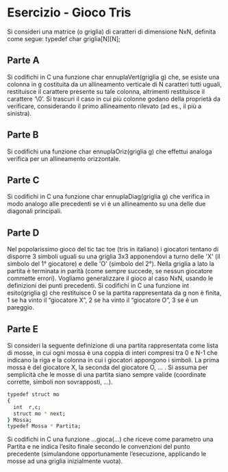 # Esercizio - Gioco Tris

Si consideri una matrice (o griglia) di caratteri di dimensione NxN, definita come segue:
typedef char griglia[N][N];

## Parte A
Si codifichi in C una funzione char ennuplaVert(griglia g) che, se esiste una colonna in g costituita da un allineamento verticale di N caratteri tutti uguali, restituisce il carattere presente su tale colonna, altrimenti restituisce il carattere ‘\0’. Si trascuri il caso in cui più colonne godano della proprietà da verificare, considerando il primo allineamento rilevato (ad es., il più a sinistra).

## Parte B
Si codifichi una funzione char ennuplaOriz(griglia g) che effettui analoga verifica per un allineamento orizzontale.

## Parte C
Si codifichi in C una funzione char ennuplaDiag(griglia g) che verifica in modo analogo alle precedenti se vi è un allineamento su una delle due diagonali principali.

## Parte D
Nel popolarissimo gioco del tic tac toe (tris in italiano) i giocatori tentano di disporre 3 simboli uguali su una griglia 3x3 apponendovi a turno delle 'X' (il simbolo del 1° giocatore) e delle 'O' (simbolo del 2°). Nella griglia a lato la partita è terminata in parità (come sempre succede, se nessun giocatore commette errori). Vogliamo generalizzare il gioco al caso NxN, usando le definizioni dei punti precedenti. Si codifichi in C una funzione int esito(griglia g) che restituisce 0 se la partita rappresentata da g non è finita, 1 se ha vinto il “giocatore X”, 2 se ha vinto il “giocatore O”, 3 se è un pareggio.

## Parte E
Si consideri la seguente definizione di una partita rappresentata come lista di mosse, in cui ogni mossa è una coppia di interi compresi tra 0 e N-1 che indicano la riga e la colonna in cui i giocatori appongono i simboli. La prima mossa è del giocatore X, la seconda del giocatore O, … . Si assuma per semplicità che le mosse di una partita siano sempre valide (coordinate corrette, simboli non sovrapposti, …).
``` bash
typedef struct mo
{
  int  r,c;  
  struct mo * next;
} Mossa;
typedef Mossa * Partita;
```
Si codifichi in C una funzione ...gioca(...) che riceve come parametro una Partita e ne indica l’esito finale secondo le convenzioni del punto precedente (simulandone opportunamente l’esecuzione, applicando le mosse ad una griglia inizialmente vuota).
